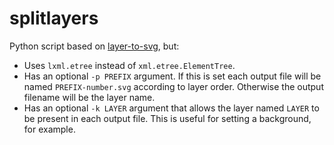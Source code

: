 # splitlayers

Python script based on [layer-to-svg](https://github.com/james-bird/layer-to-svg), but:

* Uses `lxml.etree` instead of `xml.etree.ElementTree`.
* Has an optional `-p PREFIX` argument. If this is set each output file will be named `PREFIX-number.svg` according to layer order. Otherwise the output filename will be the layer name.
* Has an optional `-k LAYER` argument that allows the layer named `LAYER` to be present in each output file. This is useful for setting a background, for example.
